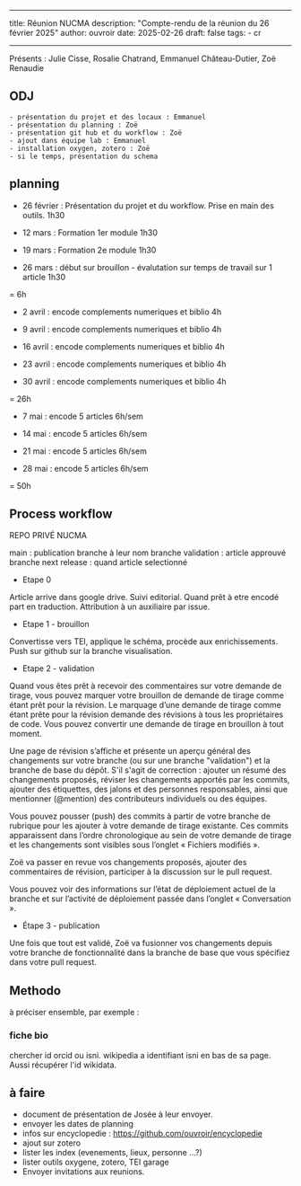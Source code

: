 
---
title: Réunion NUCMA
description: "Compte-rendu de la réunion du 26 février 2025"
author: ouvroir
date: 2025-02-26
draft: false
tags: 
    - cr

---
Présents : Julie Cisse, Rosalie Chatrand, Emmanuel Château-Dutier, Zoë Renaudie

## ODJ 
    - présentation du projet et des locaux : Emmanuel
    - présentation du planning : Zoë
    - présentation git hub et du workflow : Zoë
    - ajout dans équipe lab : Emmanuel
    - installation oxygen, zotero : Zoë
    - si le temps, présentation du schema
    
    
## planning

- 26 février : Présentation du projet et du workflow. Prise en main des outils. 1h30

- 12 mars : Formation 1er module 1h30

- 19 mars : Formation 2e module 1h30

- 26 mars : début sur brouillon - évalutation sur temps de travail sur 1 article 1h30

= 6h

- 2 avril : encode complements numeriques et biblio 4h

- 9 avril : encode complements numeriques et biblio 4h 

- 16 avril : encode complements numeriques et biblio 4h

- 23 avril : encode complements numeriques et biblio 4h

- 30 avril : encode complements numeriques et biblio 4h

 = 26h

- 7 mai : encode 5 articles 6h/sem 

- 14 mai : encode 5 articles 6h/sem 

- 21 mai : encode 5 articles 6h/sem 

- 28 mai : encode 5 articles 6h/sem 

= 50h

## Process workflow
REPO PRIVÉ NUCMA

main : publication
branche à leur nom
branche validation : article approuvé
branche next release : quand article selectionné

- Etape 0 

Article arrive dans google drive. Suivi editorial. 
Quand prêt à etre encodé part en traduction. 
Attribution à un auxiliaire par issue. 

- Etape 1 - brouillon

Convertisse vers TEI, applique le schéma, procède aux enrichissements. 
Push sur github sur la branche visualisation.

- Etape 2 - validation 

Quand vous êtes prêt à recevoir des commentaires sur votre demande de tirage, vous pouvez marquer votre brouillon de demande de tirage comme étant prêt pour la révision. Le marquage d’une demande de tirage comme étant prête pour la révision demande des révisions à tous les propriétaires de code. Vous pouvez convertir une demande de tirage en brouillon à tout moment. 

Une page de révision s’affiche et présente un aperçu général des changements sur votre branche (ou sur une branche "validation") et la branche de base du dépôt. S'il s'agit de correction : ajouter un résumé des changements proposés, réviser les changements apportés par les commits, ajouter des étiquettes, des jalons et des personnes responsables, ainsi que mentionner (@mention) des contributeurs individuels ou des équipes. 

Vous pouvez pousser (push) des commits à partir de votre branche de rubrique pour les ajouter à votre demande de tirage existante. Ces commits apparaissent dans l’ordre chronologique au sein de votre demande de tirage et les changements sont visibles sous l’onglet « Fichiers modifiés ».

Zoë va passer en revue vos changements proposés, ajouter des commentaires de révision, participer à la discussion sur le pull request.

Vous pouvez voir des informations sur l’état de déploiement actuel de la branche et sur l’activité de déploiement passée dans l’onglet « Conversation ». 

- Étape 3 - publication

Une fois que tout est validé, Zoë va fusionner vos changements depuis votre branche de fonctionnalité dans la branche de base que vous spécifiez dans votre pull request.  

## Methodo 
à préciser ensemble, par exemple : 
### fiche bio
chercher id orcid ou isni. wikipedia a identifiant isni en bas de sa page. Aussi récupérer l'id wikidata. 


## à faire
- document de présentation de Josée à leur envoyer.
- envoyer les dates de planning
- infos sur encyclopedie : https://github.com/ouvroir/encyclopedie
- ajout sur zotero
- lister les index (evenements, lieux, personne ...?)
- lister outils oxygene, zotero, TEI garage
- Envoyer invitations aux reunions. 
